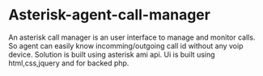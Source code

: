 # Asterisk-agent-call-manager
An asterisk call manager is an user interface to manage and monitor calls.
So agent can easily know incomming/outgoing call id without any voip device.
Solution is built using asterisk ami api.
Ui is built using html,css,jquery and for backed php.
